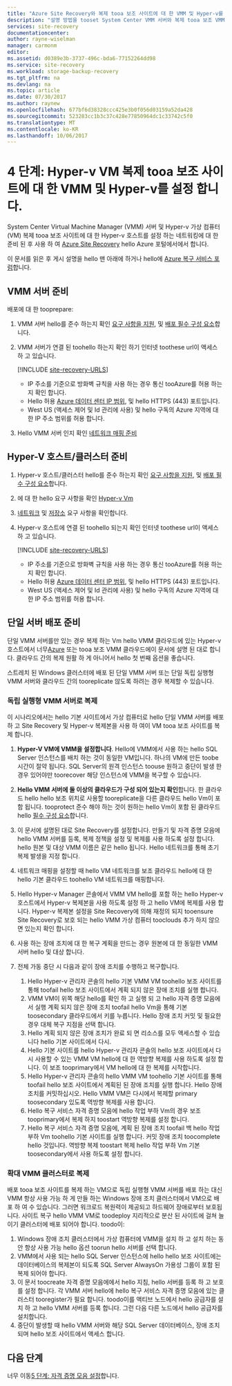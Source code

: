 ```yaml
---
title: "Azure Site Recovery와 복제 tooa 보조 사이트에 대 한 VMM 및 Hyper-v를 aaaSet | Microsoft Docs"
description: "설명 방법을 tooset System Center VMM 서버와 복제 tooa 보조 VMM 사이트에 대 한 Hyper-v 호스트를 구성 합니다."
services: site-recovery
documentationcenter: 
author: rayne-wiselman
manager: carmonm
editor: 
ms.assetid: d0389e3b-3737-496c-bda6-77152264dd98
ms.service: site-recovery
ms.workload: storage-backup-recovery
ms.tgt_pltfrm: na
ms.devlang: na
ms.topic: article
ms.date: 07/30/2017
ms.author: raynew
ms.openlocfilehash: 677bf6d38328ccc425e3b0f056d03159a52da428
ms.sourcegitcommit: 523283cc1b3c37c428e77850964dc1c33742c5f0
ms.translationtype: MT
ms.contentlocale: ko-KR
ms.lasthandoff: 10/06/2017
---
```

# <a name="step-4-set-up-vmm-and-hyper-v-for-hyper-v-vm-replication-tooa-secondary-site"></a>4 단계: Hyper-v VM 복제 tooa 보조 사이트에 대 한 VMM 및 Hyper-v를 설정 합니다. 

System Center Virtual Machine Manager (VMM) 서버 및 Hyper-v 가상 컴퓨터 (VM) 복제 tooa 보조 사이트에 대 한 Hyper-v 호스트를 설정 하는 네트워킹에 대 한 준비 된 후 사용 하 여 [Azure Site Recovery](site-recovery-overview.md) hello Azure 포털에서에서 합니다. 

이 문서를 읽은 후 게시 설명을 hello 맨 아래에 하거나 hello에 [Azure 복구 서비스 포럼](https://social.msdn.microsoft.com/forums/azure/home?forum=hypervrecovmgr)합니다.



## <a name="prepare-vmm-servers"></a>VMM 서버 준비 

배포에 대 한 tooprepare:


1. VMM 서버 hello를 준수 하는지 확인 [요구 사항을 지원](site-recovery-support-matrix-to-sec-site.md#on-premises-servers), 및 [배포 필수 구성 요소](vmm-to-vmm-walkthrough-prerequisites.md)합니다.
2. VMM 서버가 연결 된 toohello 하는지 확인 하기 인터넷 toothese url이 액세스 하 고 있습니다.
    
    [!INCLUDE [site-recovery-URLS](../../includes/site-recovery-URLS.md)]
    
    - IP 주소를 기준으로 방화벽 규칙을 사용 하는 경우 통신 tooAzure를 허용 하는지 확인 합니다.
    - Hello 허용 [Azure 데이터 센터 IP 범위](https://www.microsoft.com/download/confirmation.aspx?id=41653), 및 hello HTTPS (443) 포트입니다.
    - West US (액세스 제어 및 Id 관리에 사용) 및 hello 구독의 Azure 지역에 대 한 IP 주소 범위를 허용 합니다.
3. Hello VMM 서버 인지 확인 [네트워크 매핑 준비](vmm-to-vmm-walkthrough-network.md#prepare-for-network-mapping)


## <a name="prepare-hyper-v-hostsclusters"></a>Hyper-V 호스트/클러스터 준비

1. Hyper-v 호스트/클러스터 hello를 준수 하는지 확인 [요구 사항을 지원](site-recovery-support-matrix-to-sec-site.md#on-premises-servers), 및 [배포 필수 구성 요소](vmm-to-vmm-walkthrough-prerequisites.md)합니다.
2. 에 대 한 hello 요구 사항을 확인 [Hyper-v Vm](site-recovery-support-matrix-to-sec-site.md#support-for-replicated-machine-os-versions)
3. [네트워크](site-recovery-support-matrix-to-sec-site.md#network-configuration) 및 [저장소](site-recovery-support-matrix-to-sec-site.md#storage) 요구 사항을 확인합니다.
4. Hyper-v 호스트에 연결 된 toohello 되는지 확인 인터넷 toothese url이 액세스 하 고 있습니다.
    
    [!INCLUDE [site-recovery-URLS](../../includes/site-recovery-URLS.md)]
    
    - IP 주소를 기준으로 방화벽 규칙을 사용 하는 경우 통신 tooAzure를 허용 하는지 확인 합니다.
    - Hello 허용 [Azure 데이터 센터 IP 범위](https://www.microsoft.com/download/confirmation.aspx?id=41653), 및 hello HTTPS (443) 포트입니다.
    - West US (액세스 제어 및 Id 관리에 사용) 및 hello 구독의 Azure 지역에 대 한 IP 주소 범위를 허용 합니다.

## <a name="prepare-for-single-server-deployment"></a>단일 서버 배포 준비


단일 VMM 서버를만 있는 경우 복제 하는 Vm hello VMM 클라우드에 있는 Hyper-v 호스트에서 너무[Azure](hyper-v-site-walkthrough-overview.md) 또는 tooa 보조 VMM 클라우드에이 문서에 설명 된 대로 합니다. 클라우드 간의 복제 원활 하 게 아니어서 hello 첫 번째 옵션을 좋습니다.

스트레치 된 Windows 클러스터에 배포 된 단일 VMM 서버 또는 단일 독립 실행형 VMM 서버와 클라우드 간의 tooreplicate 않도록 하려는 경우 복제할 수 있습니다.

### <a name="replicate-with-a-standalone-vmm-server"></a>독립 실행형 VMM 서버로 복제

이 시나리오에서는 hello 기본 사이트에서 가상 컴퓨터로 hello 단일 VMM 서버를 배포 하 고 Site Recovery 및 Hyper-v 복제본을 사용 하 여이 VM tooa 보조 사이트를 복제 합니다.

1. **Hyper-V VM에 VMM을 설정합니다**. Hello에 VMM에서 사용 하는 hello SQL Server 인스턴스를 배치 하는 것이 동일한 VM입니다. 하나의 VM에 만든 toobe 시간이 절약 됩니다. SQL Server의 원격 인스턴스 toouse 원하고 중단이 발생 한 경우 있어야만 toorecover 해당 인스턴스에 VMM을 복구할 수 있습니다.
2. **Hello VMM 서버에 둘 이상의 클라우드가 구성 되어 있는지 확인**합니다. 한 클라우드 hello hello 보조 위치로 사용할 tooreplicate을 다른 클라우드 hello Vm이 포함 됩니다. tooprotect 준수 해야 하는 것이 원하는 hello Vm이 포함 된 클라우드 hello [필수 구성 요소](#prerequisites)합니다.
3. 이 문서에 설명된 대로 Site Recovery를 설정합니다. 만들기 및 자격 증명 모음에 hello VMM 서버를 등록, 복제 정책을 설정 및 복제를 사용 하도록 설정 합니다. hello 원본 및 대상 VMM 이름은 같은 hello 됩니다. Hello 네트워크를 통해 초기 복제 발생을 지정 합니다.
4. 네트워크 매핑을 설정할 때 hello VM 네트워크를 보조 클라우드 hello에 대 한 hello 기본 클라우드 toohello VM 네트워크를 매핑합니다.
5. Hello Hyper-v Manager 콘솔에서 VMM VM hello를 포함 하는 hello Hyper-v 호스트에서 Hyper-v 복제본을 사용 하도록 설정 하 고 hello VM에 복제를 사용 합니다. Hyper-v 복제본 설정을 Site Recovery에 의해 재정의 되지 tooensure Site Recovery로 보호 되는 hello VMM 가상 컴퓨터 tooclouds 추가 하지 않으면 있는지 확인 합니다.
6. 사용 하는 장애 조치에 대 한 복구 계획을 만드는 경우 원본에 대 한 동일한 VMM 서버 hello 및 대상 합니다.
7. 전체 가동 중단 시 다음과 같이 장애 조치를 수행하고 복구합니다.

   1. Hello Hyper-v 관리자 콘솔의 hello 기본 VMM VM toohello 보조 사이트를 통해 toofail hello 보조 사이트에서 계획 되지 않은 장애 조치를 실행 합니다.
   2. VMM VM이 위쪽 해당 hello를 확인 하 고 실행 되 고 hello 자격 증명 모음에서 실행 계획 되지 않은 장애 조치 toofail hello Vm을 통해 기본 toosecondary 클라우드에서 키를 누릅니다. Hello 장애 조치 커밋 및 필요한 경우 대체 복구 지점을 선택 합니다.
   3. Hello 계획 되지 않은 장애 조치가 완료 되 면 리소스를 모두 액세스할 수 있습니다 hello 기본 사이트에서 다시.
   4. Hello 기본 사이트를 hello Hyper-v 관리자 콘솔의 hello 보조 사이트에서 다시 사용할 수 있는 VMM VM hello에 대 한 역방향 복제를 사용 하도록 설정 합니다. 이 보조 tooprimary에서 VM hello에 대 한 복제를 시작합니다.
   5. Hello Hyper-v 관리자 콘솔의 hello VMM VM toohello 기본 사이트를 통해 toofail hello 보조 사이트에서 계획된 된 장애 조치를 실행 합니다. Hello 장애 조치를 커밋하십시오. Hello VMM VM은 다시에서 복제할 primary toosecondary 있도록 역방향 복제를 사용 합니다.
   6. Hello 복구 서비스 자격 증명 모음에 hello 작업 부하 Vm의 경우 보조 tooprimary에서 복제 하지 toostart 역방향 복제를 설정 합니다.
   7. Hello 복구 서비스 자격 증명 모음에, 계획 된 장애 조치 toofail 백 hello 작업 부하 Vm toohello 기본 사이트를 실행 합니다. 커밋 장애 조치 toocomplete hello 것입니다. 역방향 복제 toostart 복제 hello 작업 부하 Vm 기본 toosecondary에서 사용 하도록 설정 합니다.

### <a name="replicate-with-a-stretched-vmm-cluster"></a>확대 VMM 클러스터로 복제

배포 tooa 보조 사이트를 복제 하는 VM으로 독립 실행형 VMM 서버를 배포 하는 대신 VMM 항상 사용 가능 하 게 만들 하는 Windows 장애 조치 클러스터에서 VM으로 배포 하 여 수 있습니다. 그러면 워크로드 복원력이 제공되고 하드웨어 장애로부터 보호됩니다. 사이트 복구 hello VMM VM로 toodeploy 지리적으로 분산 된 사이트에 걸쳐 늘이기 클러스터에 배포 되어야 합니다. toodo이:

1. Windows 장애 조치 클러스터에서 가상 컴퓨터에 VMM을 설치 하 고 설치 하는 동안 항상 사용 가능 hello 옵션 toorun hello 서버를 선택 합니다.
2. VMM에서 사용 되는 hello SQL Server 인스턴스에 hello hello 보조 사이트에는 데이터베이스의 복제본이 되도록 SQL Server AlwaysOn 가용성 그룹이 포함 된 복제 되어야 합니다.
3. 이 문서 toocreate 자격 증명 모음에에서 hello 지침, hello 서버를 등록 하 고 보호를 설정 합니다. 각 VMM 서버 hello에 hello 복구 서비스 자격 증명 모음에 있는 클러스터 tooregister가 필요 합니다. toodo이를 액티브 노드에서 hello 공급자를 설치 하 고 hello VMM 서버를 등록 합니다. 그런 다음 다른 노드에서 hello 공급자를 설치합니다.
4. 중단이 발생할 때 hello VMM 서버와 해당 SQL Server 데이터베이스, 장애 조치 되며 hello 보조 사이트에서 액세스 합니다.



## <a name="next-steps"></a>다음 단계

너무 이동[5 단계: 자격 증명 모음 설정](vmm-to-vmm-walkthrough-create-vault.md)합니다.
